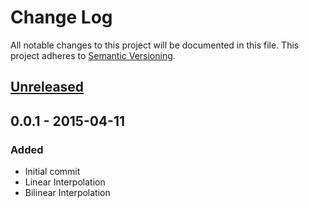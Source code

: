 # Change Log
All notable changes to this project will be documented in this file.
This project adheres to [Semantic Versioning](http://semver.org/).

## [Unreleased][unreleased]

## 0.0.1 - 2015-04-11
### Added
- Initial commit
- Linear Interpolation
- Bilinear Interpolation

[unreleased]: https://github.com/wxsim/ipolates/compare/v0.0.1...HEAD
